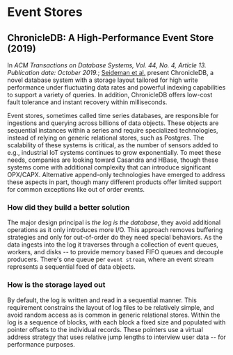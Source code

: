 # Event Stores

## ChronicleDB: A High-Performance Event Store (2019)

In _ACM Transactions on Database Systems, Vol. 44, No. 4, Article 13. Publication date: October 2019._; [Seideman et al.](ChronicalDb_EventStore.pdf) present ChronicleDB, a novel database system with a storage layout tailored for high write performance under fluctuating data rates and powerful indexing capabilities to support a variety of queries. In addition, ChronicleDB offers low-cost fault tolerance and instant recovery within milliseconds.

Event stores, sometimes called time series databases, are responsible for ingestions and querying across billions of data objects.  These objects are sequential instances within a series and require specialized technologies, instead of relying on generic relational stores, such as Postgres.  The scalability of these systems is critical, as the number of sensors added to e.g., industrial IoT systems continues to grow exponentially.  To meet these needs, companies are looking toward Casandra and HBase, though these systems come with additional complexity that can introduce significant OPX/CAPX.  Alternative append-only technologies have emerged to address these aspects in part, though many different products offer limited support for common exceptions like out of order events.

### How did they build a better solution

The major design principal is _the log is the database_, they avoid additional operations as it only introduces more I/O.  This approach removes buffering strategies and only for out-of-order do they need special behaviors.  As the data ingests into the log it traverses through a collection of event queues, workers, and disks -- to provide memory based FIFO queues and decouple producers.  There's one queue per `event stream`, where an event stream represents a sequential feed of data objects.

### How is the storage layed out

By default, the log is written and read in a sequential manner.  This requirement constrains the layout of log files to be relatively simple, and avoid random access as is common in generic relational stores.  Within the log is a sequence of blocks, with each block a fixed size and populated with pointer offsets to the individual records.  These pointers use a virtual address strategy that uses relative jump lengths to interview user data -- for performance purposes.
